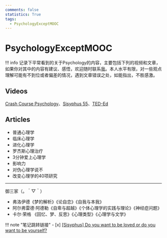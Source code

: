 ```yaml
---
comments: false
statistics: True
tags:
  - PsychologyExceptMOOC
---
```

# PsychologyExceptMOOC
!!! info
    记录下平常看到的关于Psychology的内容，主要包括下列的视频和文章，如果你对其中的内容有建议、感悟，欢迎随时联系[我](https://smms.app/image/kHBUML1XdERzljK)。本人水平有限，对一些观点理解可能有不到位或者偏差的情况，遇到文章错误之处，如能指出，不胜感激。

## Videos
[Crash Course Psychology](https://www.youtube.com/watch?v=eal4-A89IWY&list=PL8dPuuaLjXtOPRKzVLY0jJY-uHOH9KVU6)、[Sisyphus 55](https://www.youtube.com/@Sisyphus55)、[TED-Ed](https://www.youtube.com/@TEDEd)

## Articles
+ 普通心理学
+ 临床心理学
+ 进化心理学
+ 罗杰斯心理治疗
+ 3分钟爱上心理学
+ 影响力
+ 对伪心理学说不
+ 改变心理学的40项研究


-----------

御三家（。＾▽＾）
+ 弗洛伊德《梦的解析》《论自恋》《自我与本我》
+ 阿尔弗雷德·阿德勒《自卑与超越》《个体心理学的实践与理论》《神经症问题》
+ 卡尔·荣格 《回忆、梦、反思》《心理类型》《心理学与文学》

!!! note "笔记跳转链接"
    - [x] [[Sisyphus] Do you want to be loved or do you want to be yourself?](SisyphusDoYouWantToBeLoved.md)
